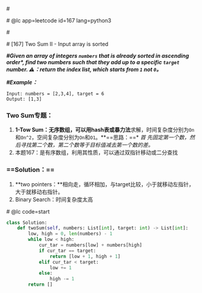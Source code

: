 \#

\# @lc app=leetcode id=167 lang=python3

\#

\# [167] Two Sum II - Input array is sorted

***\#Given an array of integers `numbers` that is already sorted in ascending order\*, find two numbers such that they add up to a specific `target` number. ⚠️：return the index list, which starts from `1` not `0`。***

***#Example：***

```
Input: numbers = [2,3,4], target = 6
Output: [1,3]
```

### Two Sum专题：

1. **1-Tow Sum：**无序数组，可以用**hash表或暴力法**求解，时间复杂度分别为`On`和`On^2`，空间复杂度分别为`On`和`O1`。**==思路：==* *首* *先固定第一个数，然后寻找第二个数，第二个数等于目标值减去第一个数的差。*
2. 本题167：是有序数组，利用其性质，可以通过双指针移动或二分查找

### ==Solution：==

1. **two pointers：**相向走，循环相加，与target比较，小于就移动左指针，大于就移动右指针。
2. Binary Search：时间复杂度太高

\# @lc code=start

```python
class Solution:
    def twoSum(self, numbers: List[int], target: int) -> List[int]:
        low, high = 0, len(numbers) - 1
        while low < high:
            cur_tar = numbers[low] + numbers[high]
            if cur_tar == target:
                return [low + 1, high + 1]
            elif cur_tar < target:
                low += 1
            else:
                high -= 1
        return []
```


